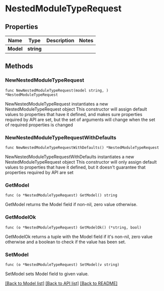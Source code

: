# NestedModuleTypeRequest

## Properties

Name | Type | Description | Notes
------------ | ------------- | ------------- | -------------
**Model** | **string** |  | 

## Methods

### NewNestedModuleTypeRequest

`func NewNestedModuleTypeRequest(model string, ) *NestedModuleTypeRequest`

NewNestedModuleTypeRequest instantiates a new NestedModuleTypeRequest object
This constructor will assign default values to properties that have it defined,
and makes sure properties required by API are set, but the set of arguments
will change when the set of required properties is changed

### NewNestedModuleTypeRequestWithDefaults

`func NewNestedModuleTypeRequestWithDefaults() *NestedModuleTypeRequest`

NewNestedModuleTypeRequestWithDefaults instantiates a new NestedModuleTypeRequest object
This constructor will only assign default values to properties that have it defined,
but it doesn't guarantee that properties required by API are set

### GetModel

`func (o *NestedModuleTypeRequest) GetModel() string`

GetModel returns the Model field if non-nil, zero value otherwise.

### GetModelOk

`func (o *NestedModuleTypeRequest) GetModelOk() (*string, bool)`

GetModelOk returns a tuple with the Model field if it's non-nil, zero value otherwise
and a boolean to check if the value has been set.

### SetModel

`func (o *NestedModuleTypeRequest) SetModel(v string)`

SetModel sets Model field to given value.



[[Back to Model list]](../README.md#documentation-for-models) [[Back to API list]](../README.md#documentation-for-api-endpoints) [[Back to README]](../README.md)



